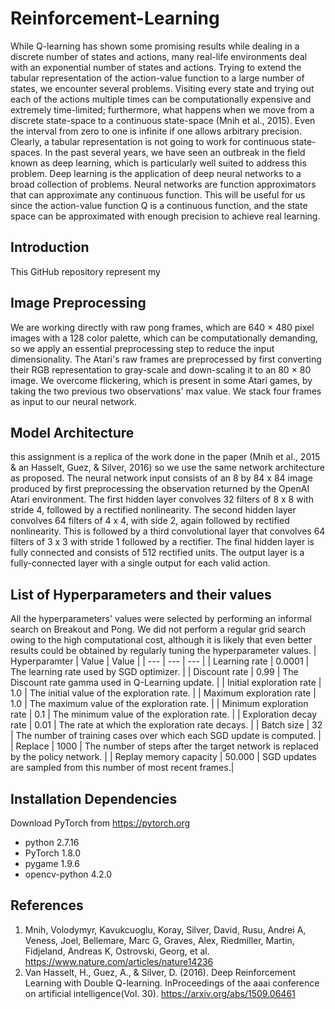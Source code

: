 # Reinforcement-Learning
While Q-learning has shown some promising results while dealing in a discrete number of states and actions, many real-life environments deal with an exponential number of states and actions. Trying to extend the tabular representation of the action-value function to a large number of states, we encounter several problems. Visiting every state and trying out each of the actions multiple times can be computationally expensive and extremely time-limited; furthermore, what happens when we move from a discrete state-space to a continuous state-space (Mnih et al., 2015). Even the interval from zero to one is infinite if one allows arbitrary precision. Clearly, a tabular representation is not going to work for continuous state-spaces. In the past several years, we have seen an outbreak in the field known as deep learning, which is particularly well suited to address this problem. Deep learning is the application of deep neural networks to a broad collection of problems. Neural networks are function approximators that can approximate any continuous function. This will be useful for us since the action-value function Q is a continuous function, and the state space can be approximated with enough precision to achieve real learning.

## Introduction
This GitHub repository represent my 


## Image Preprocessing
We are working directly with raw pong frames, which are 640 × 480 pixel images with a 128 color palette, which can be computationally demanding, so we apply an essential preprocessing step to reduce the input dimensionality. The Atari's raw frames are preprocessed by first converting their RGB representation to gray-scale and down-scaling it to an 80 × 80 image. We overcome flickering, which is present in some Atari games, by taking the two previous two observations' max value. We stack four frames as input to our neural network.  

## Model Architecture
this assignment is a replica of the work done in the paper (Mnih et al., 2015 & an Hasselt, Guez, & Silver, 2016) so we use the same network architecture as proposed. The neural network input consists of an 8 by 84 x 84 image produced by first preprocessing the observation returned by the OpenAI Atari environment. The first hidden layer convolves 32 filters of 8 x 8 with stride 4, followed by a rectified nonlinearity. The second hidden layer convolves 64 filters of 4 x 4, with side 2, again followed by rectified nonlinearity. This is followed by a third convolutional layer that convolves 64 filters of 3 x 3 with stride 1 followed by a rectifier. The final hidden layer is fully connected and consists of 512 rectified units. The output layer is a fully-connected layer with a single output for each valid action.

## List of Hyperparameters and their values
All the hyperparameters' values were selected by performing an informal search on Breakout and Pong. We did not perform a regular grid search owing to the high computational cost, although it is likely that even better results could be obtained by regularly tuning the hyperparameter values.
| Hyperparamter | Value | Value |
| --- | --- | --- |
| Learning rate | 0.0001 | The learning rate used by SGD optimizer. |
| Discount rate | 0.99 | The Discount rate gamma used in Q-Learning update. |
| Initial exploration rate | 1.0 | The initial value of the exploration rate. |
| Maximum exploration rate | 1.0 | The maximum value of the exploration rate. |
| Minimum exploration rate | 0.1 | The minimum value of the exploration rate. |
| Exploration decay rate | 0.01 | The rate at which the exploration rate decays. |
| Batch size | 32 | The number of training cases over which each SGD update is computed. |
| Replace | 1000 | The number of steps after the target network is replaced by the policy network. |
| Replay memory capacity | 50.000 | SGD updates are sampled from this number of most recent frames.|


## Installation Dependencies
Download PyTorch from https://pytorch.org
- python 2.7.16
- PyTorch 1.8.0
- pygame 1.9.6
- opencv-python 4.2.0

## References
1) Mnih, Volodymyr, Kavukcuoglu, Koray, Silver, David, Rusu, Andrei A, Veness, Joel, Bellemare, Marc G, Graves, Alex, Riedmiller, Martin, Fidjeland, Andreas K, Ostrovski, Georg, et al. https://www.nature.com/articles/nature14236
2) Van  Hasselt,  H.,  Guez,  A.,  &  Silver,  D.   (2016).   Deep  Reinforcement  Learning  with  Double  Q-learning.  InProceedings of the aaai conference on artificial intelligence(Vol. 30). https://arxiv.org/abs/1509.06461

